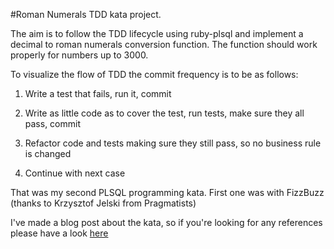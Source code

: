 #Roman Numerals TDD kata project.

The aim is to follow the TDD lifecycle using ruby-plsql and implement a decimal to roman numerals conversion function.
The function should work properly for numbers up to 3000.

To visualize the flow of TDD the commit frequency is to be as follows:

1. Write a test that fails, run it, commit

2. Write as little code as to cover the test, run tests, make sure they all pass, commit

3. Refactor code and tests making sure they still pass, so no business rule is changed

4. Continue with next case

That was my second PLSQL programming kata.
First one was with FizzBuzz (thanks to Krzysztof Jelski from Pragmatists)

I've made a blog post about the kata, so if you're looking for any references please have a look [here](http://www.oraclethoughts.com/testing/test-drive-your-oracle-database-yes-its-doable-and-its-fun/)
